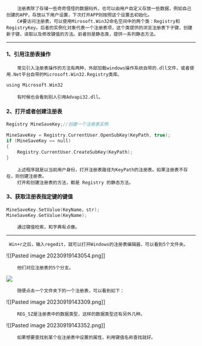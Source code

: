 		注册表除了存储一些奇奇怪怪的数据码外，也可以由用户自定义存放一些数据，例如自己创建的APP，存放以下用户设置，下次打开APP则按照这个设置去初始化。
		C#要访问注册表，可以使用Mirosoft.Win32命名空间中的两个类：Registry和RegistryKey。后者的实例化对象代表一个注册表项，这个类提供的浏览注册表下子键，创建新子键，读取以及修改键值的方法。前者则是静态类，提供一系列静态方法。

---
#### 1、引用注册表操作
		常见引入注册表操作的方法有两种，外部加载windows操作系统自带的.dll文件，或者使用.Net平台自带的Microsoft.Win32.Registry类库。
```C
using Microsoft.Win32
```
		有时候也会看到别人引用Advapi32.dll。

#### 2、打开或者创建注册表

```C
Registry MineSaveKey;//创建一个注册表实例

MineSaveKey = Registry.CurrentUser.OpenSubKey(KeyPath, true);
if (MineSaveKey == null)
{
	Registry.CurrentUser.CreateSubKey(KeyPath);
}
```

		上述程序就是以当前用户身份，打开注册表路径为KeyPath的注册表。如果注册表不存在，则创建注册表。
		打开和创建注册表的方法，都是 Registry 的静态方法。

#### 3、获取注册表指定键的键值
```C
MineSaveKey.SetValue(KeyName，str);
MineSaveKey.GetValue(KeyName);
```

		通过键值检索，和字典有点像。

---

     Win+r之后，输入regedit，就可以打开Windows的注册表编辑器，可以看到5个文件夹。

![[Pasted image 20230919143054.png]]

		他们对应注册表的5个分支。
[![](https://img2020.cnblogs.com/blog/1164630/202012/1164630-20201216145848498-461953705.png)](https://img2020.cnblogs.com/blog/1164630/202012/1164630-20201216145848498-461953705.png)

		随便点击一个文件夹下的一个注册表，可以看到如下：

![[Pasted image 20230919143309.png]]

		REG_SZ是注册表中的数据类型，这样的数据类型还有另外几种。

![[Pasted image 20230919143352.png]]

		如果想要查找到某个在注册表中设置的属性，利用键值名称查找就好。

